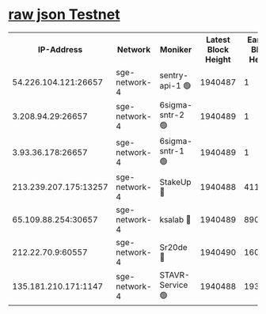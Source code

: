 
[raw json Testnet](https://rpc-check.sget.stavr.tech/sget/rpc-sget-result.json)
=


<table><tr><th>IP-Address</th><th>Network</th><th>Moniker</th><th>Latest Block Height</th><th>Earliest Block Height</th><th>Catching Up</th><th>Tx Index</th><th>Voting Power</th><th>Scan Time</th></tr><tr><td>54.226.104.121:26657</td><td>sge-network-4</td><td>sentry-api-1 🟢</td><td>1940487</td><td>1</td><td>False</td><td>on</td><td>0</td><td>2024-03-10T07:02:51.756947452UTC</td></tr><tr><td>3.208.94.29:26657</td><td>sge-network-4</td><td>6sigma-sntr-2 🟢</td><td>1940489</td><td>1</td><td>False</td><td>on</td><td>0</td><td>2024-03-10T07:03:00.988480041UTC</td></tr><tr><td>3.93.36.178:26657</td><td>sge-network-4</td><td>6sigma-sntr-1 🟢</td><td>1940489</td><td>1</td><td>False</td><td>on</td><td>0</td><td>2024-03-10T07:03:03.586762052UTC</td></tr><tr><td>213.239.207.175:13257</td><td>sge-network-4</td><td>StakeUp 🔴</td><td>1940488</td><td>411001</td><td>False</td><td>off</td><td>100</td><td>2024-03-10T07:03:00.116582692UTC</td></tr><tr><td>65.109.88.254:30657</td><td>sge-network-4</td><td>ksalab 🔴</td><td>1940489</td><td>890001</td><td>False</td><td>off</td><td>2951</td><td>2024-03-10T07:03:05.964312436UTC</td></tr><tr><td>212.22.70.9:60557</td><td>sge-network-4</td><td>Sr20de 🔴</td><td>1940490</td><td>1608978</td><td>False</td><td>on</td><td>104</td><td>2024-03-10T07:03:08.379411829UTC</td></tr><tr><td>135.181.210.171:1147</td><td>sge-network-4</td><td>STAVR-Service 🟢</td><td>1940488</td><td>1938001</td><td>False</td><td>on</td><td>0</td><td>2024-03-10T07:03:00.408131767UTC</td></tr></table>
